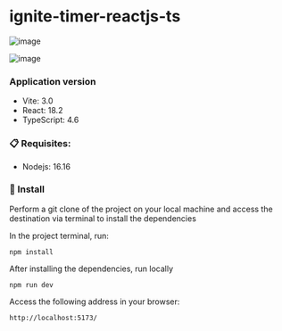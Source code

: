 # ignite-timer-reactjs-ts

![image](https://user-images.githubusercontent.com/8454273/187983029-86d99113-3c17-42cb-bb67-8d3676b41998.png)

![image](https://user-images.githubusercontent.com/8454273/187983165-e315caf2-45de-454e-ab82-ed5a8ec8201e.png)


### Application version
- Vite: 3.0
- React: 18.2
- TypeScript: 4.6

### 📋 Requisites:

- Nodejs: 16.16

### 🔧 Install

Perform a git clone of the project on your local machine and access the destination via terminal to install the dependencies

In the project terminal, run:

```
npm install
```
After installing the dependencies, run locally

```
npm run dev
```
Access the following address in your browser:

```
http://localhost:5173/
```


